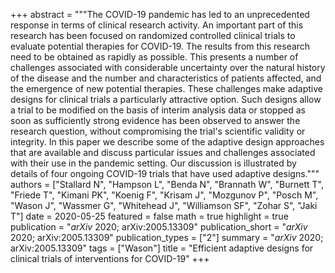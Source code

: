 +++
abstract = """The COVID-19 pandemic has led to an unprecedented response in terms of clinical research activity. An important part of this research has been focused on randomized controlled clinical trials to evaluate potential therapies for COVID-19. The results from this research need to be obtained as rapidly as possible. This presents a number of challenges associated with considerable uncertainty over the natural history of the disease and the number and characteristics of patients affected, and the emergence of new potential therapies. These challenges make adaptive designs for clinical trials a particularly attractive option. Such designs allow a trial to be modified on the basis of interim analysis data or stopped as soon as sufficiently strong evidence has been observed to answer the research question, without compromising the trial's scientific validity or integrity. In this paper we describe some of the adaptive design approaches that are available and discuss particular issues and challenges associated with their use in the pandemic setting. Our discussion is illustrated by details of four ongoing COVID-19 trials that have used adaptive designs."""
authors = ["Stallard N", "Hampson L", "Benda N", "Brannath W", "Burnett T", "Friede T", "Kimani PK", "Koenig F", "Krisam J", "Mozgunov P", "Posch M", "Wason J", "Wassmer G", "Whitehead J", "Williamson SF", "Zohar S", "Jaki T"]
date = 2020-05-25
featured = false
math = true
highlight = true
publication = "*arXiv* 2020; arXiv:2005.13309"
publication_short = "*arXiv* 2020; arXiv:2005.13309"
publication_types = ["2"]
summary = "*arXiv* 2020; arXiv:2005.13309"
tags = ["Wason"]
title = "Efficient adaptive designs for clinical trials of interventions for COVID-19"
+++
